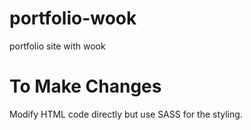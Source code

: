 portfolio-wook
==============

portfolio site with wook

To Make Changes
===============

Modify HTML code directly but use SASS for the styling.

